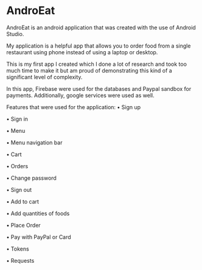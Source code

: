 # AndroEat
AndroEat is an android application that was created with the use of Android Studio.

My application is a helpful app that allows you to order food from a single restaurant using phone instead of using a laptop or desktop.

This is my first app I created which I done a lot of research and took too much time to make it but am proud of demonstrating this kind of a significant level of complexity.

In this app, Firebase were used for the databases and Paypal sandbox for payments. Additionally, google services were used as well.



Features that were used for the application:
• Sign up

• Sign in

• Menu

• Menu navigation bar

• Cart

• Orders

• Change password

• Sign out

• Add to cart

• Add quantities of foods

• Place Order

• Pay with PayPal or Card

• Tokens

• Requests

